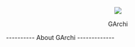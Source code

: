 <p align="center"><img src="https://i.ibb.co/cC6XtBg/111111111111k-KQMt-KDb-ZV3n-Ksssa-YS1pioa5-L.png"></p>
<p align="center">GArchi</p>
----------
About GArchi
-------------
